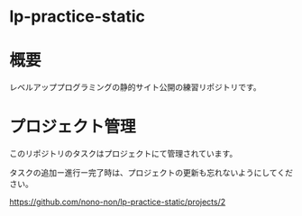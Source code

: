 # lp-practice-static
# 概要
レベルアッププログラミングの静的サイト公開の練習リポジトリです。

# プロジェクト管理

このリポジトリのタスクはプロジェクトにて管理されています。

タスクの追加ー進行ー完了時は、プロジェクトの更新も忘れないようにしてください。

https://github.com/nono-non/lp-practice-static/projects/2
